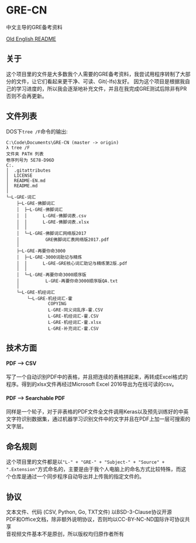 # GRE-CN
中文主导的GRE备考资料

[Old English README](README-EN.md)

## 关于
这个项目里的文件是大多数我个人需要的GRE备考资料，我尝试用程序转制了大部分的文件，让它们看起来更干净、可读、Git(-lfs)友好。
因为这个项目是根据我自己的学习进度的，所以我会逐渐地补充文件，并且在我完成GRE测试后除非有PR否则不会再更新。

## 文件列表
DOS下`tree /F`命令的输出:

```
C:\Code\Documents\GRE-CN (master -> origin)
λ tree /F
文件夹 PATH 列表
卷序列号为 5E78-D96D
C:.
│  .gitattributes
│  LICENSE
│  README-EN.md
│  README.md
│
└─L-GRE-词汇
    ├─L-GRE-佛脚词汇
    │  ├─L-GRE-佛脚词汇
    │  │      L-GRE-佛脚词表.csv
    │  │      L-GRE-佛脚词表.xlsx
    │  │
    │  └─L-GRE-佛脚词汇网络版2017
    │          GRE佛脚词汇表网络版2017.pdf
    │
    ├─L-GRE-再要你命3000
    │  ├─L-GRE-3000词助记与精炼
    │  │      L-GRE-GRE核心词汇助记与精练第2版.pdf
    │  │
    │  └─L-GRE-再要你命3000顺序版
    │          L-GRE-再要你命3000顺序版QA.txt
    │
    └─L-GRE-机经词汇
        └─L-GRE-机经词汇-霍
                COPYING
                L-GRE-同义词乱序-霍.CSV
                L-GRE-机经词汇-霍.CSV
                L-GRE-机经词汇-霍.xlsx
                L-GRE-补充词汇-霍.CSV
```

## 技术方面
#### PDF --> CSV
写了一个自动识别PDF中的表格，并且把连续的表格拼起来，再转成Excel格式的程序。得到的xlsx文件再经过Microsoft Excel 2016导出为在线可读的csv。

#### PDF --> Searchable PDF
同样是一个轮子，对于非表格的PDF文件全文件调用Keras以及预先训练好的中英文字符识别数据集，通过机器学习识别文件中的文字并且在PDF上加一层可搜索的文字层。

## 命名规则
这个项目里的文件都是以`"L-" + "GRE-" + "Subject-" + "Source" + ".Extension"`方式命名的，主要是由于我个人电脑上的命名方式比较特殊，而这个仓库是通过一个同步程序自动导出并上传我的指定文件的。

## 协议
文本文件、代码 (CSV, Python, Go, TXT文件) 以BSD-3-Clause协议开源  
PDF和Office文档，除非额外说明协议，否则均以CC-BY-NC-ND国际许可协议共享  
音视频文件基本不是原创，所以版权均归原作者所有